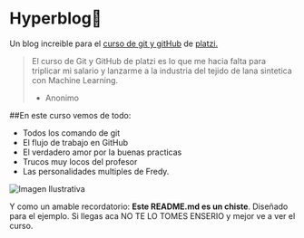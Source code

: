 # Hyperblog🙂
Un blog increible para el [curso de git y gitHub](https://platzi.com/cursos/git-github) de [platzi.](https://platzi.com)
>El curso de Git y GitHub de platzi es lo que me hacia falta para triplicar mi salario y lanzarme a la industria del tejido de lana sintetica con  Machine Learning.
>* Anonimo

##En este curso vemos de todo: 
* Todos los comando de git
* El flujo de trabajo en GitHub 
* El verdadero amor por la buenas practicas
* Trucos muy locos del profesor
* Las personalidades multiples de Fredy.


![Imagen Ilustrativa](https://descargarsoftwaregratis.com/wp-content/uploads/2022/05/Flujo-de-trabajo-en-equipo-con-Git.jpg)

Y como un amable recordatorio: **Este README.md es un chiste**. Diseñado para el ejemplo. Si llegas aca NO TE LO TOMES ENSERIO y mejor ve a ver el curso.
